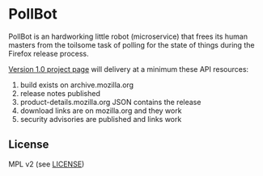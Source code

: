 # PollBot

PollBot is an hardworking little robot (microservice) that frees its human masters from the toilsome task of polling for the state of things during the Firefox release process. 


[Version 1.0 project page](mozilla/PollBot/projects/1) will delivery at a minimum these API resources: 

1. build exists on archive.mozilla.org
1. release notes published
1. product-details.mozilla.org JSON contains the release
1. download links are on mozilla.org and they work
1. security advisories are published and links work 

## License

MPL v2 (see [LICENSE](https://github.com/mozilla/PollBot/blob/master/LICENSE))